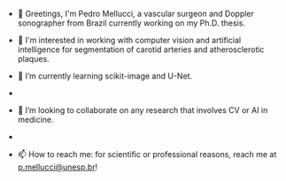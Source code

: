 - 👋 Greetings, I'm Pedro Mellucci, a vascular surgeon and Doppler sonographer from Brazil currently working on my Ph.D. thesis.

- 👀 I'm interested in working with computer vision and artificial intelligence for segmentation of carotid arteries and atherosclerotic plaques.

- 🌱 I’m currently learning scikit-image and U-Net.
- 
- 💞️ I’m looking to collaborate on any research that involves CV or AI in medicine.
- 
- 📫 How to reach me: for scientific or professional reasons, reach me at p.mellucci@unesp.br!

<!---
pedrolmf/pedrolmf is a ✨ special ✨ repository because its `README.md` (this file) appears on your GitHub profile.
You can click the Preview link to take a look at your changes.
--->
